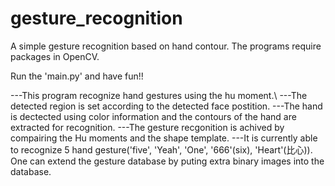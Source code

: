 # gesture_recognition
A simple gesture recognition based on hand contour.
The programs require packages in OpenCV. 

Run the 'main.py' and have fun!!


---This program recognize hand gestures using the hu moment.\\
---The detected region is set according to the detected face postition.
---The hand is dectected using color information and the contours of the hand are extracted for recognition.
---The gesture recgonition is achived by compairing the Hu moments and the shape template.
---It is currently able to recognize 5 hand gesture('five', 'Yeah', 'One', '666'(six), 'Heart'(比心)). One
can extend the gesture database by puting extra binary images into the database.
